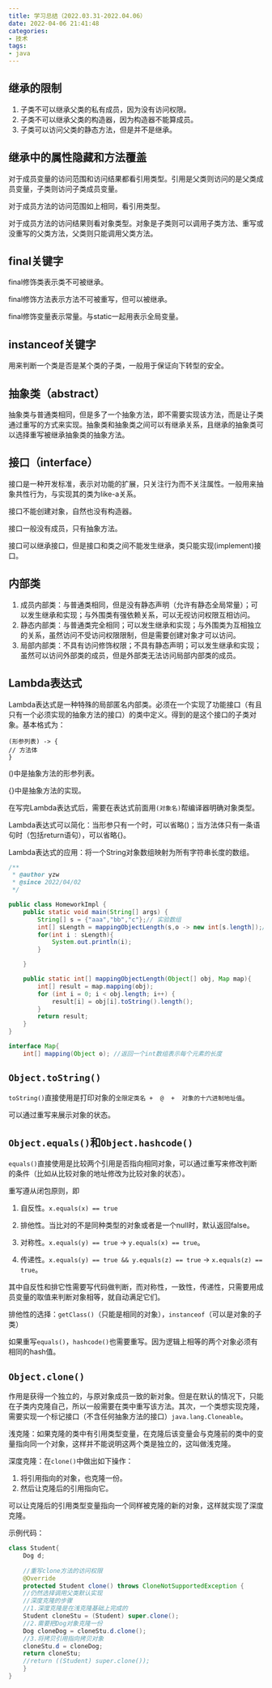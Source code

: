 ```yaml
---
title: 学习总结（2022.03.31-2022.04.06）
date: 2022-04-06 21:41:48
categories:
- 技术
tags:
- java
---
```


## 继承的限制

1. 子类不可以继承父类的私有成员，因为没有访问权限。
2. 子类不可以继承父类的构造器，因为构造器不能算成员。
3. 子类可以访问父类的静态方法，但是并不是继承。

## 继承中的属性隐藏和方法覆盖

对于成员变量的访问范围和访问结果都看引用类型。引用是父类则访问的是父类成员变量，子类则访问子类成员变量。

对于成员方法的访问范围如上相同，看引用类型。

对于成员方法的访问结果则看对象类型。对象是子类则可以调用子类方法、重写或没重写的父类方法，父类则只能调用父类方法。

## final关键字

final修饰类表示类不可被继承。

final修饰方法表示方法不可被重写，但可以被继承。

final修饰变量表示常量。与static一起用表示全局变量。

## instanceof关键字

用来判断一个类是否是某个类的子类，一般用于保证向下转型的安全。

## 抽象类（abstract）

抽象类与普通类相同，但是多了一个抽象方法，即不需要实现该方法，而是让子类通过重写的方式来实现。抽象类和抽象类之间可以有继承关系，且继承的抽象类可以选择重写被继承抽象类的抽象方法。

## 接口（interface）

接口是一种开发标准，表示对功能的扩展，只关注行为而不关注属性。一般用来抽象共性行为，与实现其的类为like-a关系。

接口不能创建对象，自然也没有构造器。

接口一般没有成员，只有抽象方法。

接口可以继承接口，但是接口和类之间不能发生继承，类只能实现(implement)接口。

## 内部类

1. 成员内部类：与普通类相同，但是没有静态声明（允许有静态全局常量）；可以发生继承和实现；与外围类有强依赖关系，可以无视访问权限互相访问。
2. 静态内部类：与普通类完全相同；可以发生继承和实现；与外围类为互相独立的关系，虽然访问不受访问权限限制，但是需要创建对象才可以访问。
3. 局部内部类：不具有访问修饰权限；不具有静态声明；可以发生继承和实现；虽然可以访问外部类的成员，但是外部类无法访问局部内部类的成员。

## Lambda表达式

Lambda表达式是一种特殊的局部匿名内部类。必须在一个实现了功能接口（有且只有一个必须实现的抽象方法的接口）的类中定义。得到的是这个接口的子类对象。基本格式为：

```
(形参列表) -> {
// 方法体
}
```

()中是抽象方法的形参列表。

{}中是抽象方法的实现。

在写完Lambda表达式后，需要在表达式前面用`(对象名)`帮编译器明确对象类型。

Lambda表达式可以简化：当形参只有一个时，可以省略()；当方法体只有一条语句时（包括return语句），可以省略{}。

Lambda表达式的应用：将一个String对象数组映射为所有字符串长度的数组。

```java
/**
 * @author yzw
 * @since 2022/04/02
 */

public class HomeworkImpl {
    public static void main(String[] args) {
        String[] s = {"aaa","bb","c"};// 实验数组
        int[] sLength = mappingObjectLength(s,o -> new int[s.length]);// mapping返回int数组
        for(int i : sLength){
            System.out.println(i);
        }

    }

    public static int[] mappingObjectLength(Object[] obj, Map map){
        int[] result = map.mapping(obj);
        for (int i = 0; i < obj.length; i++) {
            result[i] = obj[i].toString().length();
        }
        return result;
    }
}

interface Map{
    int[] mapping(Object o); //返回一个int数组表示每个元素的长度  
```

## `Object.toString()`

`toString()`直接使用是打印对象的`全限定类名 +  @  +  对象的十六进制地址值`。

可以通过重写来展示对象的状态。

## `Object.equals()`和`Object.hashcode()`

`equals()`直接使用是比较两个引用是否指向相同对象，可以通过重写来修改判断的条件（比如从比较对象的地址修改为比较对象的状态）。

重写遵从闭包原则，即

1. 自反性。`x.equals(x) == true`

2. 排他性。当比对的不是同种类型的对象或者是一个null时，默认返回false。
3. 对称性。`x.equals(y) == true` -> `y.equals(x) == true`。
4. 传递性。`x.equals(y) == true && y.equals(z) == true` -> `x.equals(z) == true`。

其中自反性和排它性需要写代码做判断，而对称性，一致性，传递性，只需要用成员变量的取值来判断对象相等，就自动满足它们。

排他性的选择：`getClass()`（只能是相同的对象），`instanceof`（可以是对象的子类）

如果重写`equals()`，`hashcode()`也需要重写。因为逻辑上相等的两个对象必须有相同的hash值。

## `Object.clone()`

作用是获得一个独立的，与原对象成员一致的新对象。但是在默认的情况下，只能在子类内克隆自己，所以一般需要在类中重写该方法。其次，一个类想实现克隆，需要实现一个标记接口（不含任何抽象方法的接口）`java.lang.Cloneable`。

浅克隆：如果克隆的类中有引用类型变量，在克隆后该变量会与克隆前的类中的变量指向同一个对象，这样并不能说明这两个类是独立的，这叫做浅克隆。

深度克隆：在`clone()`中做出如下操作：

1. 将引用指向的对象，也克隆一份。
2. 然后让克隆后的引用指向它。

可以让克隆后的引用类型变量指向一个同样被克隆的新的对象，这样就实现了深度克隆。

示例代码：

```java
class Student{
    Dog d;
    
    //重写clone方法的访问权限
 	@Override
 	protected Student clone() throws CloneNotSupportedException {
    //仍然选择调用父类默认实现
    //深度克隆的步骤
    //1.深度克隆是在浅克隆基础上完成的
    Student cloneStu = (Student) super.clone();
    //2.需要把Dog对象克隆一份
    Dog cloneDog = cloneStu.d.clone();
    //3.将拷贝引用指向拷贝对象
    cloneStu.d = cloneDog;
    return cloneStu;
    //return ((Student) super.clone());
 	}
} 
```

